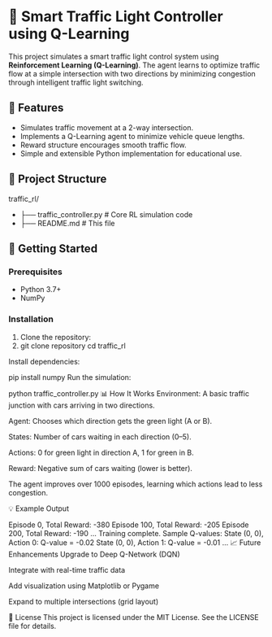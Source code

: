 # 🚦 Smart Traffic Light Controller using Q-Learning

This project simulates a smart traffic light control system using **Reinforcement Learning (Q-Learning)**. The agent learns to optimize traffic flow at a simple intersection with two directions by minimizing congestion through intelligent traffic light switching.

## 📌 Features

- Simulates traffic movement at a 2-way intersection.
- Implements a Q-Learning agent to minimize vehicle queue lengths.
- Reward structure encourages smooth traffic flow.
- Simple and extensible Python implementation for educational use.

## 📁 Project Structure

traffic_rl/
- ├── traffic_controller.py # Core RL simulation code
- ├── README.md # This file


## 🚀 Getting Started

### Prerequisites

- Python 3.7+
- NumPy

### Installation

1. Clone the repository:
2. 
   git clone repository
   cd traffic_rl
   
Install dependencies:

pip install numpy
Run the simulation:

python traffic_controller.py
📊 How It Works
Environment: A basic traffic junction with cars arriving in two directions.

Agent: Chooses which direction gets the green light (A or B).

States: Number of cars waiting in each direction (0–5).

Actions: 0 for green light in direction A, 1 for green in B.

Reward: Negative sum of cars waiting (lower is better).

The agent improves over 1000 episodes, learning which actions lead to less congestion.

💡 Example Output

Episode 0, Total Reward: -380
Episode 100, Total Reward: -205
Episode 200, Total Reward: -190
...
Training complete. Sample Q-values:
State (0, 0), Action 0: Q-value = -0.02
State (0, 0), Action 1: Q-value = -0.01
...
📈 Future Enhancements
Upgrade to Deep Q-Network (DQN)

Integrate with real-time traffic data

Add visualization using Matplotlib or Pygame

Expand to multiple intersections (grid layout)

📄 License
This project is licensed under the MIT License. See the LICENSE file for details.
